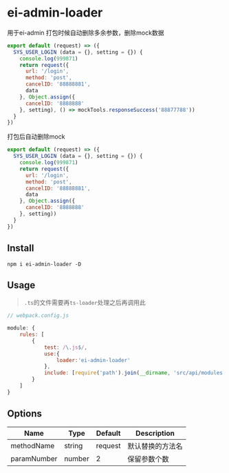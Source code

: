 # ei-admin-loader
用于ei-admin 打包时候自动删除多余参数，删除mock数据


```javascript
export default (request) => ({
  SYS_USER_LOGIN (data = {}, setting = {}) {
    console.log(999871)
    return request({
      url: '/login',
      method: 'post',
      cancelID: '88888881',
      data
    }, Object.assign({
      cancelID: '8888888'
    }, setting), () => mockTools.responseSuccess('88877788'))
  }
})
```

打包后自动删除mock
```javascript
export default (request) => ({
  SYS_USER_LOGIN (data = {}, setting = {}) {
    console.log(999871)
    return request({
      url: '/login',
      method: 'post',
      cancelID: '88888881',
      data
    }, Object.assign({
      cancelID: '8888888'
    }, setting))
  }
})
```

## Install

```
npm i ei-admin-loader -D
```

## Usage
> `.ts`的文件需要再`ts-loader`处理之后再调用此
```javascript
// webpack.config.js

module: {
    rules: [
        {
            test: /\.js$/,
            use:{
                loader:'ei-admin-loader'
            },
            include: [require('path').join(__dirname, 'src/api/modules')]
        }
    ]
}
```

## Options
| Name        | Type   | Default | Description      |
| ----------- | ------ | ------- | ---------------- |
| methodName  | string | request | 默认替换的方法名 |
| paramNumber | number | 2       | 保留参数个数     |



